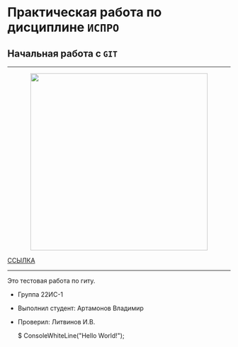 # Практическая работа по дисциплине `ИСПРО`

## Начальная работа с `GIT`

---

<p align="center"><img src="https://avatars.mds.yandex.net/i?id=766637e7fecd215c2916b5d4741bd5f4_l-5282144-images-thumbs&n=27&h=480&w=480" width= "400"></p>

<p><a href="https://vk.com/">ССЫЛКА</a></p>

---

Это тестовая работа по гиту.

- Группа 22ИС-1
- Выполнил студент: Артамонов Владимир
- Проверил: Литвинов И.В.

  $ ConsoleWhiteLine("Hello World!");
